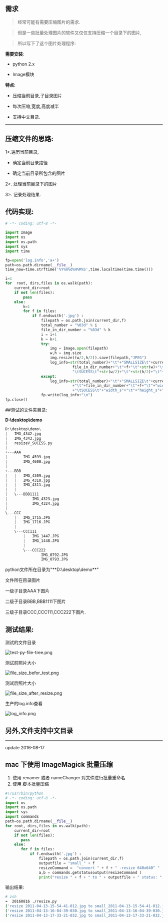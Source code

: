 ## 需求

> 经常可能有需要压缩图片的需求.

> 但是一些批量处理图片的软件又仅仅支持压缩一个目录下的图片,

> 所以写下了这个图片处理程序:

**需要安装**:

* python 2.x

* Image模块

**特点:**

* 压缩当前目录,子目录图片

* 每次压缩,宽度,高度减半

* 支持中文目录.

----


## **压缩文件的思路:**

1>.遍历当前目录,

* 确定当前目录路径

* 确定当前目录所包含的图片

2>. 处理当前目录下的图片

3>. 记录处理结果.


## 代码实现:

```python
# -*- coding: utf-8 -*-

import Image
import os
import os.path
import sys
import time

fp=open('log.info','a+')
path=os.path.dirname(__file__)
time_now=time.strftime('%Y%m%d%H%M%S',time.localtime(time.time()))

i=1
for  root, dirs,files in os.walk(path):
    current_dir=root 
    if not len(files):
        pass
    else:
        k=1
        for f in files:
            if f.endswith('.jpg') :
                filepath = os.path.join(current_dir,f)
                total_number = "%03d" % i
                file_in_dir_number = "%03d" % k
                i = i+1
                k = k+1
                try:   
                    img = Image.open(filepath)
                    w,h = img.size
                    img.resize((w/2,h/2)).save(filepath,"JPEG")
                    log_info=str(total_number)+"\t"+"SMALLSIZE\t"+current_dir+"\t"+ \
                              file_in_dir_number+"\t"+f+"\t"+str(w)+"\t"+str(h)+ \
                              "\tSUCESS\t"+str(w/2)+"\t"+str(h/2)+"\t"+time_now
                except:
                    log_info=str(total_number)+"\t"+"SMALLSIZE\t"+current_dir \
                              +"\t"+file_in_dir_number+"\t"+f+"\t"+"width"+"\t"+"height" \
                              +"\tSUCESS\t"+"width_s"+"\t"+"height_s"+"\t"+time_now
                fp.write(log_info+"\n")
fp.close()

```


##测试的文件夹目录:

**D:\desktop\demo**
```python
D:\desktop\demo\
|   IMG_4342.jpg
|   IMG_4343.jpg
|   resizeV_SUCESS.py
|
+---AAA
|       IMG_4599.jpg
|       IMG_4600.jpg
|
+---BBB
|   |   IMG_4309.jpg
|   |   IMG_4310.jpg
|   |   IMG_4311.jpg
|   |
|   \---BBB1111
|           IMG_4323.jpg
|           IMG_4324.jpg
|
\---CCC
    |   IMG_1715.JPG
    |   IMG_1716.JPG
    |
    \---CCC111
        |   IMG_1447.JPG
        |   IMG_1448.JPG
        |
        \---CCC222
                IMG_0792.JPG
                IMG_0793.JPG
```

python文件所在目录为"**D:\desktop\demo\**"

文件所在目录图片

一级子目录AAA下图片

二级子目录BBB,BBB1111下图片

三级子目录CCC,CCC111,CCC222下图片.

## 测试结果:
测试的文件目录

![test-py-file-tree.png](https://raw.githubusercontent.com/urmyfaith/resize_picture/master/images/test-py-file-tree.png)

测试前照片大小

![file_size_befor_test.png](https://raw.githubusercontent.com/urmyfaith/resize_picture/master/images/file_size_befor_test.png)

测试后照片大小

![file_size_after_resize.png](https://raw.githubusercontent.com/urmyfaith/resize_picture/master/images/file_size_after_resize.png)

生产的log.info查看

![log_info.png](https://raw.githubusercontent.com/urmyfaith/resize_picture/master/images/log_info.png)


## 另外,文件支持中文目录


---- 

update 2016-08-17

## mac 下使用 ImageMagick 批量压缩

1) 使用 renamer 或者 nameChanger 对文件进行批量重命名
2) 使用 脚本批量压缩

```python
#!/usr/bin/python
# -*- coding: utf-8 -*-
import os
import os.path
import sys
import commands
path=os.path.dirname(__file__)
for root, dirs,files in os.walk(path):
    current_dir=root
    if not len(files):
       pass
    else:
       for f in files:
           if f.endswith('.jpg') :
               filepath = os.path.join(current_dir,f)
               outputfile = "small_" + f
               resizeCommand =  "convert " + f + " -resize 640x640^ "  +  outputfile
               a,b = commands.getstatusoutput(resizeCommand )
               print("resize " + f + " to " + outputfile + " status: ", a,b + "\n");
```

输出结果:

```bash
# zsh
➜  20160816 ./resize.py
('resize 2011-04-13-15-54-41-012.jpg to small_2011-04-13-15-54-41-012.jpg status: ', 0, '\n')
('resize 2011-04-13-16-04-39-030.jpg to small_2011-04-13-16-04-39-030.jpg status: ', 0, '\n')
('resize 2011-04-13-17-33-21-032.jpg to small_2011-04-13-17-33-21-032.jpg status: ', 0, '\n')
```